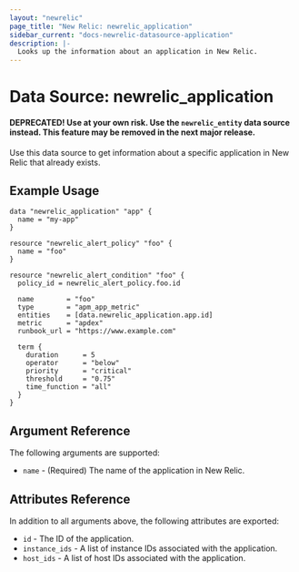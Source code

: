```yaml
---
layout: "newrelic"
page_title: "New Relic: newrelic_application"
sidebar_current: "docs-newrelic-datasource-application"
description: |-
  Looks up the information about an application in New Relic.
---
```


# Data Source: newrelic\_application
#### DEPRECATED! Use at your own risk. Use the `newrelic_entity` data source instead. This feature may be removed in the next major release.

Use this data source to get information about a specific application in New Relic that already exists. 

## Example Usage

```hcl
data "newrelic_application" "app" {
  name = "my-app"
}

resource "newrelic_alert_policy" "foo" {
  name = "foo"
}

resource "newrelic_alert_condition" "foo" {
  policy_id = newrelic_alert_policy.foo.id

  name        = "foo"
  type        = "apm_app_metric"
  entities    = [data.newrelic_application.app.id]
  metric      = "apdex"
  runbook_url = "https://www.example.com"

  term {
    duration      = 5
    operator      = "below"
    priority      = "critical"
    threshold     = "0.75"
    time_function = "all"
  }
}
```

## Argument Reference

The following arguments are supported:

* `name` - (Required) The name of the application in New Relic.

## Attributes Reference

In addition to all arguments above, the following attributes are exported:

* `id` - The ID of the application.
* `instance_ids` - A list of instance IDs associated with the application.
* `host_ids` - A list of host IDs associated with the application.
